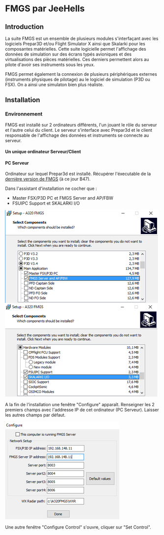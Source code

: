 # FMGS par JeeHells

## Introduction

La suite FMGS est un ensemble de plusieurs modules s'interfaçant avec les logiciels Prepar3D et/ou Flight Simulator X ainsi que Skalarki pour les composantes matérielles. Cette suite logicielle permet l'affichage des données de simulation sur des écrans typés avioniques et des virtualisations des pièces matérielles. Ces derniers permettent alors au pilote d'avoir ses instruments sous les yeux.

FMGS permet également la connexion de plusieurs périphériques externes (instruments physiques de pilotage)
au le logiciel de simulation (P3D ou FSX). On a ainsi une simulaton bien plus réaliste.

## Installation
### Environnement

FMGS est installé sur 2 ordinateurs différents, l'un jouant le rôle du serveur et l'autre celui du client.
Le serveur s'interface avec Prepar3d et le client responsable de l'affichage des données et instruments se connecte au serveur.

#### Un unique ordinateur Serveur/Client

#### PC Serveur

Ordinateur sur lequel Prepar3d est installé.
Récupérer l'éxecutable de la [dernière version de FMGS](http://aircockpit.com/viewtopic.php?f=173&t=5797) (à ce jour B47).

Dans l'assistant d'installation ne cocher que :
- Master FSX/P3D PC et FMGS Server and AP/FBW
- FSUIPC Support et SKALARKI I/O

![](FMGSserver.png) ![](FMGSserver2.png)

A la fin de l'installation une fenêtre "Configure" apparaît. Renseigner les 2 premiers champs avec l'addresse IP de cet ordinateur (PC Serveur). Laisser les autres champs par défaut.

![](FMGSserver3.png)

Une autre fenêtre "Configure Control" s'ouvre, cliquer sur "Set Control".
